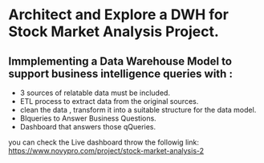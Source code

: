 # Architect and Explore a DWH for Stock Market Analysis Project.

## Immplementing a Data Warehouse Model to support business intelligence queries with : 
- 3 sources of relatable data must be included.
- ETL process to extract data from the original sources.
- clean the data , transform it into a suitable structure for the data model.
- BIqueries to Answer Business Questions.
- Dashboard that answers those qQueries.

you can check the Live dashboard throw the followig link:
https://www.novypro.com/project/stock-market-analysis-2
